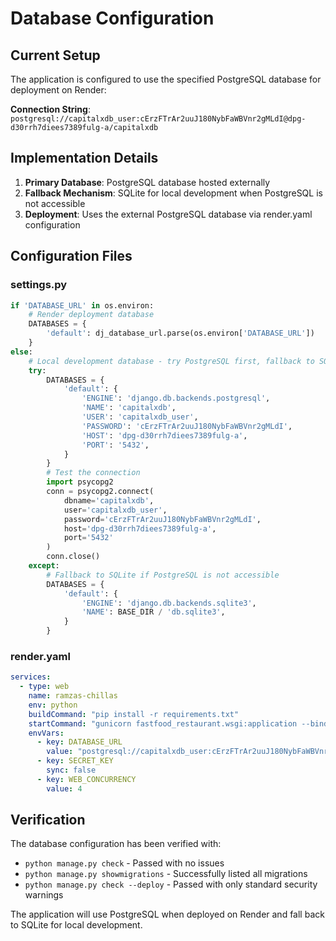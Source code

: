 # Database Configuration

## Current Setup

The application is configured to use the specified PostgreSQL database for deployment on Render:

**Connection String**: `postgresql://capitalxdb_user:cErzFTrAr2uuJ180NybFaWBVnr2gMLdI@dpg-d30rrh7diees7389fulg-a/capitalxdb`

## Implementation Details

1. **Primary Database**: PostgreSQL database hosted externally
2. **Fallback Mechanism**: SQLite for local development when PostgreSQL is not accessible
3. **Deployment**: Uses the external PostgreSQL database via render.yaml configuration

## Configuration Files

### settings.py
```python
if 'DATABASE_URL' in os.environ:
    # Render deployment database
    DATABASES = {
        'default': dj_database_url.parse(os.environ['DATABASE_URL'])
    }
else:
    # Local development database - try PostgreSQL first, fallback to SQLite
    try:
        DATABASES = {
            'default': {
                'ENGINE': 'django.db.backends.postgresql',
                'NAME': 'capitalxdb',
                'USER': 'capitalxdb_user',
                'PASSWORD': 'cErzFTrAr2uuJ180NybFaWBVnr2gMLdI',
                'HOST': 'dpg-d30rrh7diees7389fulg-a',
                'PORT': '5432',
            }
        }
        # Test the connection
        import psycopg2
        conn = psycopg2.connect(
            dbname='capitalxdb',
            user='capitalxdb_user',
            password='cErzFTrAr2uuJ180NybFaWBVnr2gMLdI',
            host='dpg-d30rrh7diees7389fulg-a',
            port='5432'
        )
        conn.close()
    except:
        # Fallback to SQLite if PostgreSQL is not accessible
        DATABASES = {
            'default': {
                'ENGINE': 'django.db.backends.sqlite3',
                'NAME': BASE_DIR / 'db.sqlite3',
            }
        }
```

### render.yaml
```yaml
services:
  - type: web
    name: ramzas-chillas
    env: python
    buildCommand: "pip install -r requirements.txt"
    startCommand: "gunicorn fastfood_restaurant.wsgi:application --bind 0.0.0.0:$PORT"
    envVars:
      - key: DATABASE_URL
        value: "postgresql://capitalxdb_user:cErzFTrAr2uuJ180NybFaWBVnr2gMLdI@dpg-d30rrh7diees7389fulg-a/capitalxdb"
      - key: SECRET_KEY
        sync: false
      - key: WEB_CONCURRENCY
        value: 4
```

## Verification

The database configuration has been verified with:
- `python manage.py check` - Passed with no issues
- `python manage.py showmigrations` - Successfully listed all migrations
- `python manage.py check --deploy` - Passed with only standard security warnings

The application will use PostgreSQL when deployed on Render and fall back to SQLite for local development.